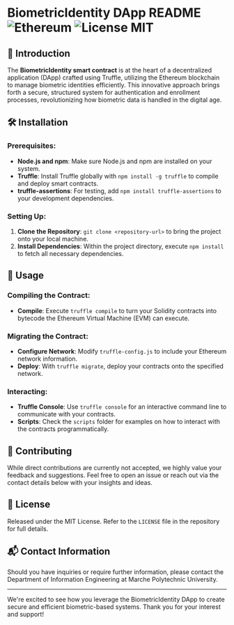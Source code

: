 # BiometricIdentity DApp README ![Ethereum](https://img.shields.io/badge/platform-Ethereum-lightgrey.svg) ![License MIT]([https://img.shields.io/badge/license-MIT-blue.svg](https://spdx.org/licenses/MIT.html))

## 🌟 Introduction

The **BiometricIdentity smart contract** is at the heart of a decentralized application (DApp) crafted using Truffle, utilizing the Ethereum blockchain to manage biometric identities efficiently. This innovative approach brings forth a secure, structured system for authentication and enrollment processes, revolutionizing how biometric data is handled in the digital age.

## 🛠 Installation

### Prerequisites:

- **Node.js and npm**: Make sure Node.js and npm are installed on your system.
- **Truffle**: Install Truffle globally with `npm install -g truffle` to compile and deploy smart contracts.
- **truffle-assertions**: For testing, add `npm install truffle-assertions` to your development dependencies.

### Setting Up:

1. **Clone the Repository**: `git clone <repository-url>` to bring the project onto your local machine.
2. **Install Dependencies**: Within the project directory, execute `npm install` to fetch all necessary dependencies.

## 📖 Usage

### Compiling the Contract:

- **Compile**: Execute `truffle compile` to turn your Solidity contracts into bytecode the Ethereum Virtual Machine (EVM) can execute.

### Migrating the Contract:

- **Configure Network**: Modify `truffle-config.js` to include your Ethereum network information.
- **Deploy**: With `truffle migrate`, deploy your contracts onto the specified network.

### Interacting:

- **Truffle Console**: Use `truffle console` for an interactive command line to communicate with your contracts.
- **Scripts**: Check the `scripts` folder for examples on how to interact with the contracts programmatically.

## 🤝 Contributing

While direct contributions are currently not accepted, we highly value your feedback and suggestions. Feel free to open an issue or reach out via the contact details below with your insights and ideas.

## 📄 License

Released under the MIT License. Refer to the `LICENSE` file in the repository for full details.

## 📬 Contact Information

Should you have inquiries or require further information, please contact the Department of Information Engineering at Marche Polytechnic University.

---

We're excited to see how you leverage the BiometricIdentity DApp to create secure and efficient biometric-based systems. Thank you for your interest and support!
